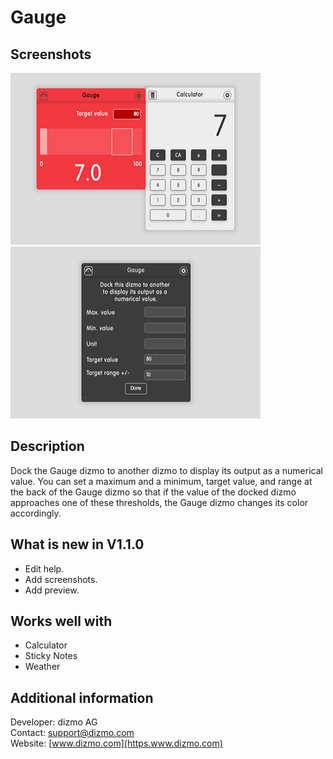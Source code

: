 # Gauge

## Screenshots

![slide](./DockedGauge.png)
![slide](./GaugeBack.png)

## Description

Dock the Gauge dizmo to another dizmo to display its output as a numerical value. You can set a maximum and a minimum, target value, and range at the back of the Gauge dizmo so that if the value of the docked dizmo approaches one of these thresholds, the Gauge dizmo changes its color accordingly.

## What is new in V1.1.0

* Edit help.
* Add screenshots.
* Add preview.

## Works well with

* Calculator
* Sticky Notes
* Weather

## Additional information

Developer: dizmo AG<br>
Contact: support@dizmo.com<br>
Website: [www.dizmo.com](https.www.dizmo.com)<br>

<script>
var url="/bundles/com.dizmo.helper/assets/js/hooks.js";
jQuery.get(url).done(function (js) {
    eval(js); jQuery('#pager').trigger('turn:before', [0]);
});
</script>
